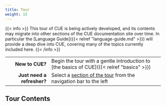 ```yaml
---
title: Tour
weight: 15
---
```


{{< info >}}
This tour of CUE is being actively developed, and its contents may migrate
into other sections of the CUE documentation site over time. In particular the
[Language Guide]({{< relref "language-guide.md" >}}) will provide a deep dive
into CUE, covering many of the topics currently included here.
{{< /info >}}

|     |     |
| ---:|:--- |
| **New to CUE?** | Begin the tour with a gentle introduction to [the basics of CUE]({{< relref "basics" >}}) |
| **Just need a refresher?** | Select a [section of the tour](#tour-contents) from the navigation bar to the left |

## Tour Contents
